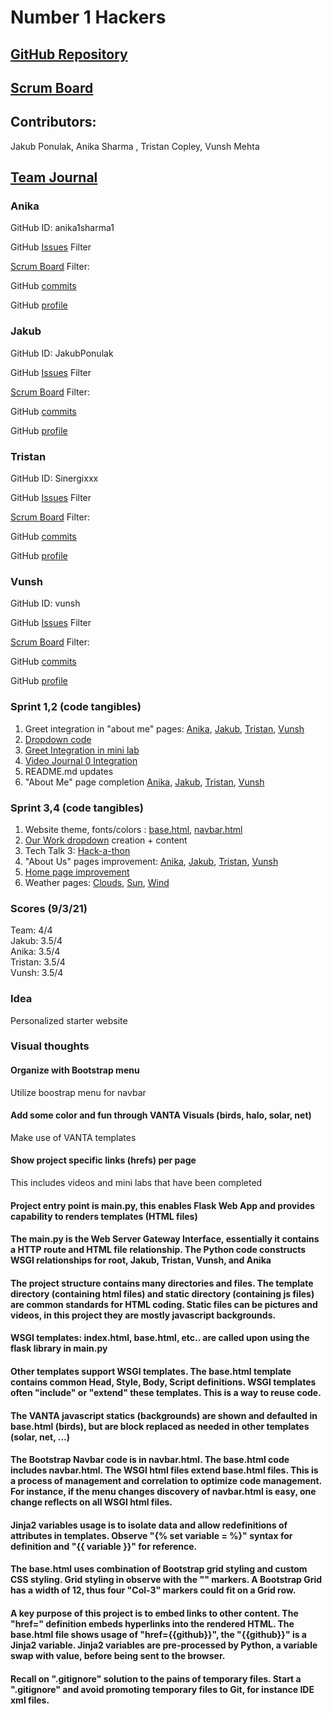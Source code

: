 
# Number 1 Hackers
## [GitHub Repository](https://github.com/JakubPonulak/flask_portfolio)
## [Scrum Board](https://github.com/JakubPonulak/flask_portfolio/projects/1)
## Contributors: 
Jakub Ponulak, Anika Sharma , Tristan Copley, Vunsh Mehta
## [Team Journal](https://docs.google.com/presentation/d/1TdBNp9JPyNSbcwWtPAHtlgM1XWtLP30hLIq9HZhdGtY/edit#slide=id.p)
### Anika
GitHub ID: anika1sharma1

GitHub [Issues](https://github.com/JakubPonulak/flask_portfolio/issues?q=assignee%3Aanika1sharma1+is%3Aopen) Filter

[Scrum Board](https://github.com/JakubPonulak/flask_portfolio/projects/1?card_filter_query=assignee%3Aanika1sharma1) Filter:

GitHub [commits](https://github.com/JakubPonulak/flask_portfolio/commits?author=anika1sharma1)

GitHub [profile](https://github.com/anika1sharma1)
### Jakub
GitHub ID: JakubPonulak

GitHub [Issues](https://github.com/JakubPonulak/flask_portfolio/issues?q=assignee%3AJakubPonulak+is%3Aopen) Filter

[Scrum Board](https://github.com/JakubPonulak/flask_portfolio/projects/1?card_filter_query=assignee%3AJakubPonulak) Filter:

GitHub [commits](https://github.com/JakubPonulak/flask_portfolio/commits?author=JakubPonulak)

GitHub [profile](https://github.com/JakubPonulak)
### Tristan
GitHub ID: Sinergixxx

GitHub [Issues](https://github.com/JakubPonulak/flask_portfolio/issues?q=assignee%3ASinergixxx+is%3Aopen) Filter

[Scrum Board](https://github.com/JakubPonulak/flask_portfolio/projects/1?card_filter_query=assignee%3ASinergixxx) Filter:

GitHub [commits](https://github.com/JakubPonulak/flask_portfolio/commits?author=Sinergixxx)

GitHub [profile](https://github.com/Sinergixxx)
### Vunsh
GitHub ID: vunsh

GitHub [Issues](https://github.com/JakubPonulak/flask_portfolio/issues?q=assignee%3Avunsh+is%3Aopen) Filter

[Scrum Board](https://github.com/JakubPonulak/flask_portfolio/projects/1?card_filter_query=assignee%3Avunsh) Filter:

GitHub [commits](https://github.com/JakubPonulak/flask_portfolio/commits?author=vunsh)

GitHub [profile](https://github.com/vunsh)
### Sprint 1,2 (code tangibles)
1. Greet integration in "about me" pages: [Anika](templates/about_us/anika.html), [Jakub](templates/about_us/jakub.html), [Tristan](templates/about_us/tristan.html), [Vunsh](templates/about_us/vunsh.html)
2. [Dropdown code](templates/layouts/navbar.html)
3. [Greet Integration in mini lab](templates/our_work/lab1.html)
4. [Video Journal 0 Integration](templates/our_work/lab2.html) 
5. README.md updates
6. "About Me" page completion [Anika](templates/about_us/anika.html), [Jakub](templates/about_us/jakub.html), [Tristan](templates/about_us/tristan.html), [Vunsh](templates/about_us/vunsh.html) 
### Sprint 3,4 (code tangibles)
1. Website theme, fonts/colors : [base.html](templates/layouts/base.html), [navbar.html](templates/layouts/navbar.html) 
2. [Our Work dropdown](templates/layouts/navbar.html) creation + content
3. Tech Talk 3: [Hack-a-thon](templates/our_work/hackathontt3.html)
4. "About Us" pages improvement: [Anika](templates/about_us/anika.html), [Jakub](templates/about_us/jakub.html), [Tristan](templates/about_us/tristan.html), [Vunsh](templates/about_us/vunsh.html)
5. [Home page improvement](templates/main_page.html)
6. Weather pages: [Clouds](templates/weather_info/weather1.html), [Sun](templates/weather_info/weather2.html), [Wind](templates/weather_info/weather3.html)
### Scores (9/3/21)
Team: 4/4   
Jakub: 3.5/4  
Anika: 3.5/4  
Tristan: 3.5/4  
Vunsh: 3.5/4
### Idea
Personalized starter website
### Visual thoughts
#### Organize with Bootstrap menu 
Utilize boostrap menu for navbar
#### Add some color and fun through VANTA Visuals (birds, halo, solar, net)
Make use of VANTA templates
#### Show project specific links (hrefs) per page
This includes videos and mini labs that have been completed
#### Project entry point is main.py, this enables Flask Web App and provides capability to renders templates (HTML files)
#### The main.py is the  Web Server Gateway Interface, essentially it contains a HTTP route and HTML file relationship.  The Python code constructs WSGI relationships for root, Jakub, Tristan, Vunsh, and Anika
#### The project structure contains many directories and files.  The template directory (containing html files) and static directory (containing js files) are common standards for HTML coding.  Static files can be pictures and videos, in this project they are mostly javascript backgrounds.
#### WSGI templates: index.html, base.html, etc.. are called upon using the flask library in main.py
#### Other templates support WSGI templates.  The base.html template contains common Head, Style, Body, Script definitions.  WSGI templates often "include" or "extend" these templates.  This is a way to reuse code.
#### The VANTA javascript statics (backgrounds) are shown and defaulted in base.html (birds), but are block replaced as needed in other templates (solar, net, ...)
#### The Bootstrap Navbar code is in navbar.html. The base.html code includes navbar.html.  The WSGI html files extend base.html files.  This is a process of management and correlation to optimize code management.  For instance, if the menu changes discovery of navbar.html is easy, one change reflects on all WSGI html files. 
#### Jinja2 variables usage is to isolate data and allow redefinitions of attributes in templates.  Observe "{% set variable = %}" syntax for definition and "{{ variable }}" for reference.
#### The base.html uses combination of Bootstrap grid styling and custom CSS styling.  Grid styling in observe with the "<Col-3>" markers.  A Bootstrap Grid has a width of 12, thus four "Col-3" markers could fit on a Grid row.
#### A key purpose of this project is to embed links to other content.  The "href=" definition embeds hyperlinks into the rendered HTML.  The base.html file shows usage of "href={{github}}", the "{{github}}" is a Jinja2 variable.  Jinja2 variables are pre-processed by Python, a variable swap with value, before being sent to the browser.

#### Recall on ".gitignore" solution to the pains of temporary files.  Start a ".gitignore" and avoid promoting temporary files to Git, for instance IDE xml files.
